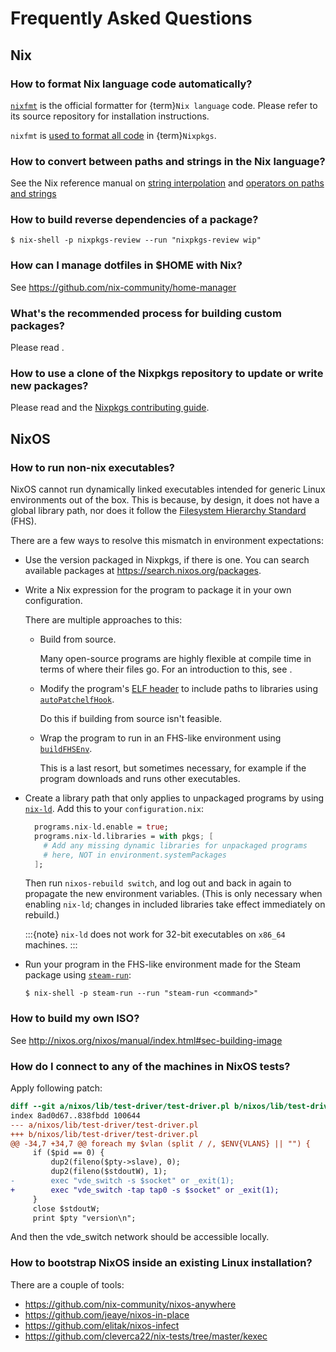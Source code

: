 # Frequently Asked Questions

## Nix

### How to format Nix language code automatically?

[`nixfmt`](https://github.com/NixOS/nixfmt) is the official formatter for {term}`Nix language` code.
Please refer to its source repository for installation instructions.

`nixfmt` is [used to format all code](https://github.com/NixOS/nixpkgs/blob/master/ci/default.nix) in {term}`Nixpkgs`.

### How to convert between paths and strings in the Nix language?

See the Nix reference manual on [string interpolation](https://nix.dev/manual/nix/2.19/language/string-interpolation) and [operators on paths and strings](https://nix.dev/manual/nix/2.19/language/operators#string-concatenation)

### How to build reverse dependencies of a package?

```shell-session
$ nix-shell -p nixpkgs-review --run "nixpkgs-review wip"
```

### How can I manage dotfiles in \$HOME with Nix?

See <https://github.com/nix-community/home-manager>

### What's the recommended process for building custom packages?

Please read [](packaging-tutorial).

### How to use a clone of the Nixpkgs repository to update or write new packages?

Please read [](packaging-tutorial) and the [Nixpkgs contributing guide](https://github.com/NixOS/nixpkgs/blob/master/CONTRIBUTING.md).

## NixOS

### How to run non-nix executables?

NixOS cannot run dynamically linked executables intended for generic Linux environments out of the box.
This is because, by design, it does not have a global library path, nor does it follow the [Filesystem Hierarchy Standard](https://refspecs.linuxfoundation.org/FHS_3.0/fhs/index.html) (FHS).

There are a few ways to resolve this mismatch in environment expectations:

- Use the version packaged in Nixpkgs, if there is one.
  You can search available packages at <https://search.nixos.org/packages>.

- Write a Nix expression for the program to package it in your own configuration.

  There are multiple approaches to this:
  - Build from source.

    Many open-source programs are highly flexible at compile time in terms of where their files go.
    For an introduction to this, see [](packaging-tutorial).
  - Modify the program's [ELF header](https://en.wikipedia.org/wiki/Executable_and_Linkable_Format) to include paths to libraries using [`autoPatchelfHook`](https://nixos.org/manual/nixpkgs/stable/#setup-hook-autopatchelfhook).

    Do this if building from source isn't feasible.
  - Wrap the program to run in an FHS-like environment using [`buildFHSEnv`](https://nixos.org/manual/nixpkgs/stable/#sec-fhs-environments).

    This is a last resort, but sometimes necessary, for example if the program downloads and runs other executables.

- Create a library path that only applies to unpackaged programs by using [`nix-ld`](https://github.com/Mic92/nix-ld).
  Add this to your `configuration.nix`:

  ```nix
    programs.nix-ld.enable = true;
    programs.nix-ld.libraries = with pkgs; [
      # Add any missing dynamic libraries for unpackaged programs
      # here, NOT in environment.systemPackages
    ];
  ```

  Then run `nixos-rebuild switch`, and log out and back in again to propagate the new environment variables.
  (This is only necessary when enabling `nix-ld`; changes in included libraries take effect immediately on rebuild.)

  :::{note}
  `nix-ld` does not work for 32-bit executables on `x86_64` machines.
  :::

- Run your program in the FHS-like environment made for the Steam package using [`steam-run`](https://nixos.org/manual/nixpkgs/stable/#sec-steam-run):

  ```shell-session
  $ nix-shell -p steam-run --run "steam-run <command>"
  ```

### How to build my own ISO?

See <http://nixos.org/nixos/manual/index.html#sec-building-image>

### How do I connect to any of the machines in NixOS tests?

Apply following patch:

```diff
diff --git a/nixos/lib/test-driver/test-driver.pl b/nixos/lib/test-driver/test-driver.pl
index 8ad0d67..838fbdd 100644
--- a/nixos/lib/test-driver/test-driver.pl
+++ b/nixos/lib/test-driver/test-driver.pl
@@ -34,7 +34,7 @@ foreach my $vlan (split / /, $ENV{VLANS} || "") {
     if ($pid == 0) {
         dup2(fileno($pty->slave), 0);
         dup2(fileno($stdoutW), 1);
-        exec "vde_switch -s $socket" or _exit(1);
+        exec "vde_switch -tap tap0 -s $socket" or _exit(1);
     }
     close $stdoutW;
     print $pty "version\n";
```

And then the vde_switch network should be accessible locally.

### How to bootstrap NixOS inside an existing Linux installation?

There are a couple of tools:

- <https://github.com/nix-community/nixos-anywhere>
- <https://github.com/jeaye/nixos-in-place>
- <https://github.com/elitak/nixos-infect>
- <https://github.com/cleverca22/nix-tests/tree/master/kexec>
